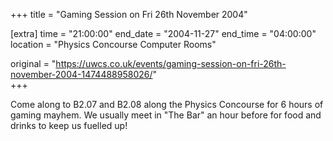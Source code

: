 +++
title = "Gaming Session on Fri 26th November 2004"

[extra]
time = "21:00:00"
end_date = "2004-11-27"
end_time = "04:00:00"
location = "Physics Concourse Computer Rooms"

original = "https://uwcs.co.uk/events/gaming-session-on-fri-26th-november-2004-1474488958026/"    
+++

Come along to B2.07 and B2.08 along the Physics Concourse for 6 hours of gaming mayhem. We usually meet in "The Bar" an hour before for food and drinks to keep us fuelled up\!

